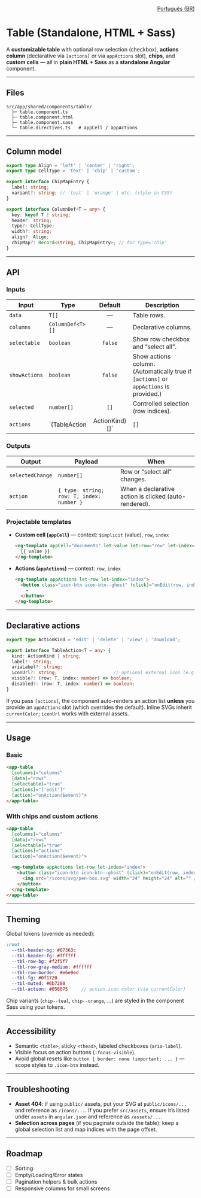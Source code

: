 <p align="right"><a href="./table.md">Português (BR)</a></p>

# Table (Standalone, HTML + Sass)

A **customizable table** with optional row selection (checkbox), **actions column** (declarative via `[actions]` or via `appActions` slot), **chips**, and **custom cells** — all in **plain HTML + Sass** as a **standalone Angular** component.

---

## Files
```
src/app/shared/components/table/
  ├─ table.component.ts
  ├─ table.component.html
  ├─ table.component.sass
  └─ table.directives.ts   # appCell / appActions
```

---

## Column model

```ts
export type Align = 'left' | 'center' | 'right';
export type CellType = 'text' | 'chip' | 'custom';

export interface ChipMapEntry {
  label: string;
  variant?: string; // 'teal' | 'orange' | etc. (style in CSS)
}

export interface ColumnDef<T = any> {
  key: keyof T | string;
  header: string;
  type?: CellType;
  width?: string;
  align?: Align;
  chipMap?: Record<string, ChipMapEntry>; // for type='chip'
}
```

---

## API

### Inputs
| Input         | Type                    | Default | Description |
|---------------|-------------------------|:------:|-------------|
| `data`        | `T[]`                   |   —    | Table rows. |
| `columns`     | `ColumnDef<T>[]`        |   —    | Declarative columns. |
| `selectable`  | `boolean`               | `false`| Show row checkbox and “select all”. |
| `showActions` | `boolean`               | `false`| Show actions column. (Automatically true if `[actions]` or `appActions` is provided.) |
| `selected`    | `number[]`              | `[]`   | Controlled selection (row indices). |
| `actions`     | `(TableAction<T> | ActionKind)[]` | `[]` | Declarative actions rendered automatically when no `appActions` slot is provided. |

### Outputs
| Output           | Payload                               | When |
|------------------|----------------------------------------|------|
| `selectedChange` | `number[]`                             | Row or “select all” changes. |
| `action`         | `{ type: string; row: T; index: number }` | When a declarative action is clicked (auto-rendered). |

### Projectable templates
- **Custom cell (`appCell`)** — context: `$implicit` (value), `row`, `index`  
  ```html
  <ng-template appCell="documento" let-value let-row="row" let-index="index">
    {{ value }}
  </ng-template>
  ```

- **Actions (`appActions`)** — context: `row`, `index`  
  ```html
  <ng-template appActions let-row let-index="index">
    <button class="icon-btn icon-btn--ghost" (click)="onEdit(row, index)" aria-label="Edit">
      ✏️
    </button>
  </ng-template>
  ```

---

## Declarative actions

```ts
export type ActionKind = 'edit' | 'delete' | 'view' | 'download';

export interface TableAction<T = any> {
  kind: ActionKind | string;
  label?: string;
  ariaLabel?: string;
  iconUrl?: string;                     // optional external icon (e.g. /icons/svg/pen-box.svg)
  visible?: (row: T, index: number) => boolean;
  disabled?: (row: T, index: number) => boolean;
}
```

If you pass `[actions]`, the component auto-renders an action list **unless** you provide an `appActions` slot (which overrides the default). Inline SVGs inherit `currentColor`; `iconUrl` works with external assets.

---

## Usage

### Basic
```html
<app-table
  [columns]="columns"
  [data]="rows"
  [selectable]="true"
  [actions]="['edit']"
  (action)="onAction($event)">
</app-table>
```

### With chips and custom actions
```html
<app-table
  [columns]="columns"
  [data]="rows"
  [selectable]="true"
  [actions]="actions"
  (action)="onAction($event)">

  <ng-template appActions let-row let-index="index">
    <button class="icon-btn icon-btn--ghost" (click)="onEdit(row, index)" aria-label="Edit">
      <img src="/icons/svg/pen-box.svg" width="24" height="24" alt="" />
    </button>
  </ng-template>
</app-table>
```

---

## Theming

Global tokens (override as needed):
```sass
:root
  --tbl-header-bg: #07363c
  --tbl-header-fg: #ffffff
  --tbl-row-bg: #f2f5f7
  --tbl-row-gray-medium: #ffffff
  --tbl-row-border: #e6e9ed
  --tbl-fg: #0f1720
  --tbl-muted: #6b7280
  --tbl-action: #058075     // action icon color (via currentColor)
```

Chip variants (`chip--teal`, `chip--orange`, …) are styled in the component Sass using your tokens.

---

## Accessibility
- Semantic `<table>`, sticky `<thead>`, labeled checkboxes (`aria-label`).
- Visible focus on action buttons (`:focus-visible`).
- Avoid global resets like `button { border: none !important; ... }` — scope styles to `.icon-btn` instead.

---

## Troubleshooting
- **Asset 404**: if using `public/` assets, put your SVG at `public/icons/...` and reference as `/icons/...`. If you prefer `src/assets`, ensure it’s listed under `assets` in `angular.json` and reference as `/assets/...`.
- **Selection across pages** (if you paginate outside the table): keep a global selection list and map indices with the page offset.

---

## Roadmap
- [ ] Sorting
- [ ] Empty/Loading/Error states
- [ ] Pagination helpers & bulk actions
- [ ] Responsive columns for small screens
